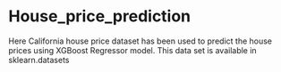 # House_price_prediction

Here California house price dataset has been used to predict the house prices using XGBoost Regressor model. This data set is available in sklearn.datasets

